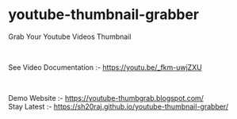 # youtube-thumbnail-grabber
Grab Your Youtube Videos Thumbnail

<br>

See Video Documentation :- https://youtu.be/_fkm-uwjZXU

<br>

Demo Website :- https://youtube-thumbgrab.blogspot.com/
<br>
Stay Latest :- https://sh20raj.github.io/youtube-thumbnail-grabber/
